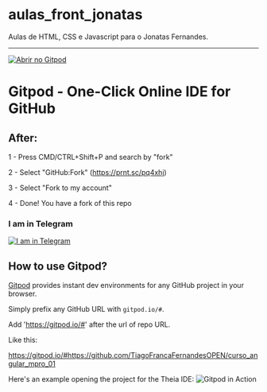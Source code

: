 # aulas_front_jonatas
Aulas de HTML, CSS e Javascript para o Jonatas Fernandes.

------------------


[![Abrir no Gitpod](https://gitpod.io/button/open-in-gitpod.svg)](https://gitpod.io/#https://github.com/ministracao-aulas/aulas_front_jonatas)


# Gitpod - One-Click Online IDE for GitHub

## After:

1 - Press CMD/CTRL+Shift+P and search by "fork" 

2 - Select "GitHub:Fork" (https://prnt.sc/pq4xhj)

3 - Select "Fork to my account"

4 - Done! You have a fork of this repo


### I am in Telegram
[![I am in Telegram](https://telegram.org/img/tgme/LogoBig_1x.png?1)](https://telegram.me/tiagofrancafernandes)


## How to use Gitpod?


[Gitpod](https://gitpod.io) provides instant dev environments for any GitHub project in your browser.

Simply prefix any GitHub URL with `gitpod.io/#`.

Add 'https://gitpod.io/#' after the url of repo URL.

Like this:

https://gitpod.io/#https://github.com/TiagoFrancaFernandesOPEN/curso_angular_mpro_01


Here's an example opening the project for the Theia IDE:
![Gitpod in Action](https://user-images.githubusercontent.com/372735/56347462-97379f80-61c4-11e9-972d-6bbb233eb883.png)

